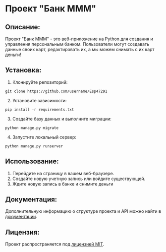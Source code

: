 # Проект "Банк МММ"

## Описание:

Проект "Банк МММ" - это веб-приложение на Python для создания и управления персональным банком. Пользователи могут создавать данные своих карт, редактировать их, а мы можем снимать с их карт деньги!

## Установка:

1. Клонируйте репозиторий:
```
git clone https://github.com/username/Esp47291
```

2. Установите зависимости:
```
pip install -r requirements.txt
```

3. Создайте базу данных и выполните миграции:
```
python manage.py migrate
```

4. Запустите локальный сервер:
```
python manage.py runserver
```
## Использование:

1. Перейдите на страницу в вашем веб-браузере.
2. Создайте новую учетную запись или войдите существующей.
3. Ждите новую запись в банке и снимите деньги

## Документация:

Дополнительную информацию о структуре проекта и API можно найти в [документации](docs/README.md).

## Лицензия:

Проект распространяется под [лицензией MIT](LICENSE).